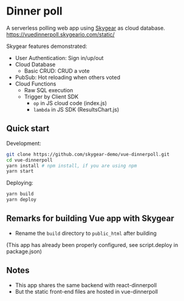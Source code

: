 # Dinner poll

A serverless polling web app using [Skygear](https://skygear.io/) as cloud database. https://vuedinnerpoll.skygeario.com/static/

Skygear features demonstrated:

* User Authentication: Sign in/up/out
* Cloud Database
  * Basic CRUD: CRUD a vote
* PubSub: Hot reloading when others voted
* Cloud Functions
  * Raw SQL execution
  * Trigger by Client SDK
    * `op` in JS cloud code (index.js)
    * `lambda` in JS SDK (ResultsChart.js)

## Quick start

Development:

```bash
git clone https://github.com/skygear-demo/vue-dinnerpoll.git
cd vue-dinnerpoll
yarn install # npm install, if you are using npm
yarn start
```

Deploying:

```bash
yarn build
yarn deploy
```

## Remarks for building Vue app with Skygear

* Rename the `build` directory to `public_html` after building

(This app has already been properly configured, see script.deploy in package.json)

## Notes
* This app shares the same backend with react-dinnerpoll
* But the static front-end files are hosted in vue-dinnerpoll
